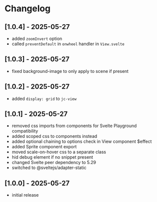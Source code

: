# Changelog

## [1.0.4] - 2025-05-27

- added `zoomInvert` option
- called `preventDefault` in `onwheel` handler in `View.svelte`

## [1.0.3] - 2025-05-27

- fixed background-image to only apply to scene if present

## [1.0.2] - 2025-05-27

- added `display: grid` to `jc-view`

## [1.0.1] - 2025-05-27

- removed css imports from components for Svelte Playground compatibility
- added scoped css to components instead
- added optional chaining to options check in View component $effect
- added Sprite component export
- moved scale-on-hover css to a separate class
- hid debug element if no snippet present
- changed Svelte peer dependency to 5.29
- switched to @sveltejs/adapter-static

## [1.0.0] - 2025-05-27

- initial release
